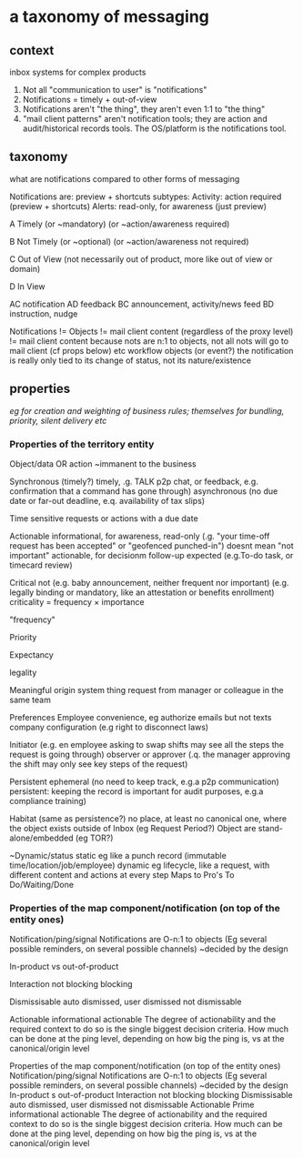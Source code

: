 # a taxonomy of messaging

## context

inbox systems for complex products

1. Not all "communication to user" is "notifications"
2. Notifications = timely + out-of-view
3. Notifications aren't "the thing", they aren't even 1:1 to "the thing"
4. "mail client patterns" aren't notification tools; they are action and audit/historical records tools. The OS/platform is the notifications tool.

## taxonomy

what are notifications compared to other forms of messaging

Notifications are: preview + shortcuts
subtypes:
Activity: action required (preview + shortcuts)
Alerts: read-only, for awareness (just preview)

A
Timely
(or ~mandatory)
(or ~action/awareness required)

B
Not Timely
(or ~optional)
(or ~action/awareness not required)

C
Out of View
(not necessarily out of product,
more like out of view or domain)

D
In View

AC notification
AD feedback
BC announcement, activity/news feed
BD instruction, nudge

Notifications != Objects != mail client content (regardless of the proxy level)
!= mail client content because nots are n:1 to objects, not all nots will go to mail client (cf props below) etc
workflow objects (or event?)
the notification is really only tied to its change of status, not its nature/existence

## properties

*eg for creation and weighting of business rules; themselves for bundling, priority, silent delivery etc*

### Properties of the territory entity

Object/data OR action
~immanent to the business

Synchronous (timely?)
timely, .g. TALK p2p chat, or feedback, e.g. confirmation that a command has gone through)
asynchronous (no due date or far-out deadline, e.q. availability of tax slips)

Time sensitive
requests or actions with a due date

Actionable
informational, for awareness, read-only (.g. "your time-off request has been accepted" or "geofenced punched-in")
doesnt mean "not important"
actionable, for decisionm follow-up expected (e.g.To-do task, or timecard review)

Critical
not (e.g. baby announcement, neither frequent nor important)
(e.g. legally binding or mandatory, like an attestation or benefits enrollment)
criticality = frequency × importance

"frequency"

Priority

Expectancy

legality

Meaningful origin
system thing
request from manager or colleague in the same team

Preferences
Employee convenience, eg authorize emails but not texts
company configuration (e.g right to disconnect laws)

Initiator
(e.g. en employee asking to swap shifts may see all the steps the request is going through)
observer or approver (.q. the manager approving the shift may only see key steps of the request)

Persistent
ephemeral (no need to keep track, e.g.a p2p communication)
persistent: keeping the record is important for audit purposes, e.g.a compliance training)

Habitat (same as persistence?)
no place, at least no canonical one, where the object exists outside of Inbox (eg Request Period?)
Object are stand-alone/embedded (eg TOR?)

~Dynamic/status
static eg like a punch record (immutable time/location/job/employee)
dynamic eg lifecycle, like a request, with different content and actions at every step
Maps to Pro's To Do/Waiting/Done

### Properties of the map component/notification (on top of the entity ones)

Notification/ping/signal
Notifications are O-n:1 to objects
(Eg several possible reminders, on several possible channels)
~decided by the design

In-product vs out-of-product

Interaction
not blocking
blocking

Dismissisable
auto dismissed, user dismissed
not dismissable

Actionable
informational
actionable
The degree of actionability and the required context to do so is the single biggest decision criteria.
How much can be done at the ping level, depending on how big the ping is, vs at the canonical/origin level

Properties of the map component/notification (on top of the entity ones)
Notification/ping/signal
Notifications are O-n:1 to objects
(Eg several possible reminders, on several possible channels)
~decided by the design
In-product
s out-of-product
Interaction
not blocking
blocking
Dismissisable
auto dismissed, user dismissed
not dismissable
Actionable Prime
informational
actionable
The degree of actionability and the required context to do so is the single biggest decision criteria.
How much can be done at the ping level, depending on how big the ping is, vs at the canonical/origin level
